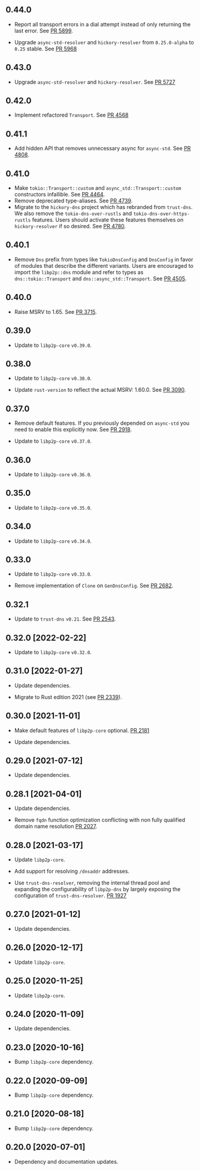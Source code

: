 ## 0.44.0
 
- Report all transport errors in a dial attempt instead of only returning the last error. 
  See [PR 5899](https://github.com/libp2p/rust-libp2p/pull/5899).
  
- Upgrade `async-std-resolver` and `hickory-resolver` from `0.25.0-alpha` to `0.25` stable.
  See [PR 5968](https://github.com/libp2p/rust-libp2p/pull/5968)

## 0.43.0

- Upgrade `async-std-resolver` and `hickory-resolver`.
  See [PR 5727](https://github.com/libp2p/rust-libp2p/pull/5727)

<!-- Update to libp2p-core v0.43.0 -->

## 0.42.0

- Implement refactored `Transport`.
  See [PR 4568](https://github.com/libp2p/rust-libp2p/pull/4568)

## 0.41.1

- Add hidden API that removes unnecessary async for `async-std`.
  See [PR 4808](https://github.com/libp2p/rust-libp2p/pull/4808).

## 0.41.0

- Make `tokio::Transport::custom` and `async_std::Transport::custom` constructors infallible.
  See [PR 4464](https://github.com/libp2p/rust-libp2p/pull/4464).
- Remove deprecated type-aliases.
  See [PR 4739](https://github.com/libp2p/rust-libp2p/pull/4739).
- Migrate to the `hickory-dns` project which has rebranded from `trust-dns`.
  We also remove the `tokio-dns-over-rustls` and `tokio-dns-over-https-rustls` features.
  Users should activate these features themselves on `hickory-resolver` if so desired.
  See [PR 4780](https://github.com/libp2p/rust-libp2p/pull/4780).

## 0.40.1

- Remove `Dns` prefix from types like `TokioDnsConfig` and `DnsConfig` in favor of modules that describe the different variants.
  Users are encouraged to import the `libp2p::dns` module and refer to types as `dns::tokio::Transport` and `dns::async_std::Transport`.
  See [PR 4505].

[PR 4505]: https://github.com/libp2p/rust-libp2p/pull/4505

## 0.40.0

- Raise MSRV to 1.65.
  See [PR 3715].

[PR 3715]: https://github.com/libp2p/rust-libp2p/pull/3715

## 0.39.0

- Update to `libp2p-core` `v0.39.0`.

## 0.38.0

- Update to `libp2p-core` `v0.38.0`.

- Update `rust-version` to reflect the actual MSRV: 1.60.0. See [PR 3090].

[PR 3090]: https://github.com/libp2p/rust-libp2p/pull/3090

## 0.37.0

- Remove default features. If you previously depended on `async-std` you need to enable this explicitly now. See [PR 2918].

- Update to `libp2p-core` `v0.37.0`.

[PR 2918]: https://github.com/libp2p/rust-libp2p/pull/2918

## 0.36.0

- Update to `libp2p-core` `v0.36.0`.

## 0.35.0

- Update to `libp2p-core` `v0.35.0`.

## 0.34.0

- Update to `libp2p-core` `v0.34.0`.

## 0.33.0

- Update to `libp2p-core` `v0.33.0`.

- Remove implementation of `Clone` on `GenDnsConfig`. See [PR 2682].

[PR 2682]: https://github.com/libp2p/rust-libp2p/pull/2682

## 0.32.1

- Update to `trust-dns` `v0.21`. See [PR 2543].

[PR 2543]: https://github.com/libp2p/rust-libp2p/pull/2543

## 0.32.0 [2022-02-22]

- Update to `libp2p-core` `v0.32.0`.

## 0.31.0 [2022-01-27]

- Update dependencies.

- Migrate to Rust edition 2021 (see [PR 2339]).

[PR 2339]: https://github.com/libp2p/rust-libp2p/pull/2339

## 0.30.0 [2021-11-01]

- Make default features of `libp2p-core` optional.
  [PR 2181](https://github.com/libp2p/rust-libp2p/pull/2181)

- Update dependencies.

## 0.29.0 [2021-07-12]

- Update dependencies.

## 0.28.1 [2021-04-01]

- Update dependencies.

- Remove `fqdn` function optimization conflicting with non fully qualified
  domain name resolution [PR
  2027](https://github.com/libp2p/rust-libp2p/pull/2027).

## 0.28.0 [2021-03-17]

- Update `libp2p-core`.

- Add support for resolving `/dnsaddr` addresses.

- Use `trust-dns-resolver`, removing the internal thread pool and
  expanding the configurability of `libp2p-dns` by largely exposing the
  configuration of `trust-dns-resolver`.
  [PR 1927](https://github.com/libp2p/rust-libp2p/pull/1927)

## 0.27.0 [2021-01-12]

- Update dependencies.

## 0.26.0 [2020-12-17]

- Update `libp2p-core`.

## 0.25.0 [2020-11-25]

- Update `libp2p-core`.

## 0.24.0 [2020-11-09]

- Update dependencies.

## 0.23.0 [2020-10-16]

- Bump `libp2p-core` dependency.

## 0.22.0 [2020-09-09]

- Bump `libp2p-core` dependency.

## 0.21.0 [2020-08-18]

- Bump `libp2p-core` dependency.

## 0.20.0 [2020-07-01]

- Dependency and documentation updates.

